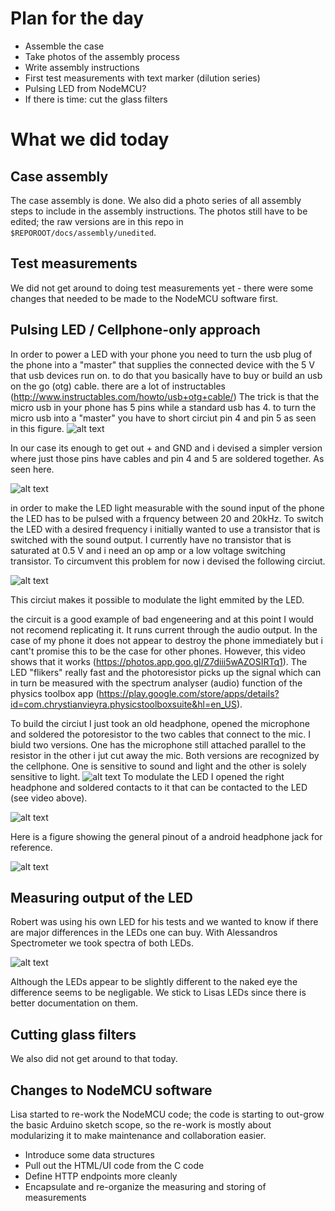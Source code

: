 # Plan for the day

* Assemble the case
* Take photos of the assembly process
* Write assembly instructions
* First test measurements with text marker (dilution series)
* Pulsing LED from NodeMCU?
* If there is time: cut the glass filters

# What we did today

## Case assembly

The case assembly is done. We also did a photo series of all assembly steps to include in the assembly instructions. The photos still have to be edited; the raw versions are in this repo in `$REPOROOT/docs/assembly/unedited`.

## Test measurements

We did not get around to doing test measurements yet - there were some changes that needed to be made to the NodeMCU software first.

## Pulsing LED / Cellphone-only approach

In order to power a LED with your phone you need to turn the usb plug of the phone into a "master" that supplies the connected device with the 5 V that usb devices run on. to do that you basically have to buy or build an usb on the go (otg) cable. there are a lot of instructables (http://www.instructables.com/howto/usb+otg+cable/)
The trick is that the micro usb in your phone has 5 pins while a standard usb has 4. 
to turn the micro usb into a "master" you have to short circiut pin 4 and pin 5 as seen in this figure.
![alt text](https://cdn.instructables.com/FTN/IHEZ/HSRZGLMJ/FTNIHEZHSRZGLMJ.LARGE.jpg "difference between normal usb and usb otg cable")

In our case its enough to get out + and GND and i devised a simpler version where just those pins have cables and pin 4 and 5 are soldered together. As seen here.

![alt text](https://lh3.googleusercontent.com/O_WhK3-zuIbS__mPMCs2SaMPNOC7888yp4b2asA19UrpN9ar5wADINT8f0rxp_4I0DLL9sD5XhIgaIXnCsTouX_gh0NYqCYHTwMYusTtVb09T9i4d3MZ7WpifxC7X3mwrXv5feS4ykQKqJ2wVFYsc3R2vA8YB59YQCOZT7wjdqKqzzdYF_pqGs8X-OzplDLM0ExsCmDSClv0N3cgZUy3kMZj_sVZlXyvPgeD3qVRm2fllUKrzM1oeiQXiPKy1UvNWL034279xrTbkbaGYreWx8_uLBI4Zs8I6XLP38qiNWhoa1HMNjoqAN5oo2DE5JKQ32umuvNPIB6bS-NpaaA4oUj_O5MMwm9URMgkPnkgqOLwNyBTCG8YRJcMjCQDIyNCU_F0mJBChIn-ds4FuBlQ6M3u96loRCwujwcriDDngJCNrN8XSAgxVHVIR3rQ2pVbP99f-XJl5lKt3aiU6tRPR1tKLwU_UP8-cSYROcTcorZlrFpVN4yfFwCOpdXRW6ciaYoLeB-pkw2TMS9LJiZRu3dE0T9rYRz0EvtlsZ53qXlkya326diMTqT_glFUlkZGaB92M2FOhA6SsvwD7h1oXsdaoBMkLIBP6z4qMFkKkfhkcrJq8zAYTSIt7sHDXO5tjSe0IRCNE6vg-SGuYvPCtz6BFNvJIGzkKw=w704-h938-no "usb otg cable for powering an LED")

in order to make the LED light measurable with the sound input of the phone the LED has to be pulsed with a frquency between 20 and 20kHz. To switch the LED with a desired frequency i initially wanted to use a transistor that is switched with the sound output. I currently have no transistor that is saturated at 0.5 V and i need an op amp or a low voltage switching transistor. 
To circumvent this problem for now i devised the following circiut.


![alt text](https://lh3.googleusercontent.com/DMR8HqJINeKpCeASBa69awn6h4XeE9f925-rSPUo4bMjK85fqvhc_OPMJBTLaPmM3Mz-MA9Rg4BOn6SR-QxxQyf6g5Uyav5SCvbE5bV3Q0e4_MoPZDLsIPNBlXFRtcE0Vx5AJPRmpJZylOrgbw09OxpjXSdS99_me91Qt6tgqV9SfCbp453d-rXh58Uxy_NgumSVrU5-9-6oBB2jlO3c6QYob8HKImBfukPDqvfbDTl9fUpaOGL4pRYXF1_vpTuJ9wqxnsc8-NrL2P5jj2RpFTDxaYK15LdHVVeF2W7EW3KSh_jW2sFogYtXLXpvdb3F2NIEhdiKRrqngq12Zs2cpN8l6oT-A6G-vL-mZlwh0j1ep3cJfAu0oSnAVnm5roj7stXL9j3_TL8Xb_Actyuouh8E4G685F308SZ2w52tld-rzyalEVn6o8Y2TE0NrLfRIDML6k2Y3UGVkGOo0pvDkpG_OjkA2mvAJiQoOcJf7jocw_89sSLud1QAioA19OcR_1cDvxuRRQP34ZijbvJo__FePOhQ7MPyDSN0IFMBi9rKTKdCAU9furXcpwyzfoLq0iww1BsVOwObHvKyOcT6gP0OqCZWwOkEVXgK2AfalvkHAFD-XwcROLiEetPGtVdRy6f0L2KVKZWdUBVXDT2ujkQhgaWQDq6Vlg=w1061-h687-no "Preliminary ")

This circiut makes it possible to modulate the light emmited by the LED. 

the circuit is a good example of bad engeneering and at this point I would not recomend replicating it. It runs current through the audio output. In the case of my phone it does not appear to destroy the phone immediately but i cant't promise this to be the case for other phones. However, this video shows that it works (https://photos.app.goo.gl/Z7diii5wAZOSIRTq1). The LED "flikers" really fast and the photoresistor picks up the signal which can in turn be measured with the spectrum analyser (audio) function of the physics toolbox app
(https://play.google.com/store/apps/details?id=com.chrystianvieyra.physicstoolboxsuite&hl=en_US).

To build the circiut I just took an old headphone, opened the microphone and soldered the potoresistor to the two cables that connect to the mic. I biuld two versions. One has the microphone still attached parallel to the resistor in the other i jut cut away the mic. Both versions are recognized by the cellphone. One is sensitive to sound and light and the other is solely sensitive to light. 
![alt text](https://lh3.googleusercontent.com/c4X5LN4x55KwMi6TslzVZS1v8vDoRL6lVIUWzRDERDdOfCasAOw5WLsJaZx4ixphbFKXAJTBbtaV2X1A84uKRxxG01gUcVotYi4xi3PYVopUW0AXt6Om1enGQQLF_miQlpHiP8Jwlv826AHE_Saw8xjAeu0uP1ejnG1e_3msZQetX5TskVeRyff1faEuQdUPi2ScikoR7VvPWuH1FQjsGXeau_LNwwDzhE1KxfsqVFVs7SXOpWjDT8JIN7qyf3fsV3pWidyBOeg9E1PdnhM1LtFqIRjGFmZCLAySk9BdmUFC8QMt8NzaTSbKsyHlMMl5MNksjEdFnbmzY5eNd2rLduDxuN1C-fGkP_5qNBHRAF7bEOQvKnjD1MaZUmUjgaMBVdXKuMRqEyAqXDFN1AscX-PYtgYTkIYJqsT9TvVUIhDXvIIfGWCAhAvTv7lZNh47pHLBJHv82kpLX0D3K1UbYhOeq32wCurKGwoaSzwc-DwVbMb-EBOaQRrFtPWmEv1F4kEnqG4FxdOvv2TtqCUT43MXCw7zx8F58foAQT1ddD7kv88WC-0G96HmU_TjhF6rAnwo2fW_UkeiAQyMBcAoCYloyVjbkHA7RVzR4IY-JQbgLqOfMbBWCh35rEgYxDOOY6aOCksOQR350yt7glsBVA1OMF35LpkOpA=w1250-h938-no "headphone mic with photoresistor")
To modulate the LED I opened the right headphone and soldered contacts to it that can be contacted to the LED (see video above).

![alt text](https://lh3.googleusercontent.com/GGX5IfmKi1T1VL_12zUPH_RxCH7F3obccOZ4CmKrjAa4aZp3qQqvB50v4eEAMsDCVXDAuzWbRc8DDvAwsN7E5n6jo_o1phhD5TCBPYxGHVVTIFLkulAn_jcZckmcbP5OEwXpZSnTTUYR3UK1cjHFE37w3LagHUEkP8Zez-3sxc0jOyO-0mfpObxZ1qsZTVphvL_HGrKsVpNjNpkJYY01fLxFTvZj_xH2PtLnWcCOcIHA1xqzSPpBsNfwLK0z0gX625OlA7k0oMf24iefCXK-EqjHgtbNtx0uIBulnCntsFgLFOAz2Z8Mn3BcLJbAownw5BxbbwEvDSIqBszMUrcXEZBJIruGR277uT9njGlMo6Ca_fnaYfdNzS9K0vBMoD5VD5rxUJke-5hSkfFRDR7rdCCScLFj_juRKb-zEkEaf_f-hWeVN-Ypf5GahPoe-gaG3IkR9nvb20BxEd-l6T6_Lp22Kuc9WI80fNKcMoXotquhO-w-ypv6n49K9cmvoS47_k7pAUTuRH9BMbKEYjROjPqSQRf_pU2U1VuKjeY2MTtvMb9vEYqubgb2pm9dtjXBpL060gtPegYJzkqhAB9_041ATzREISFzXhnrWpvlDd7IdLETF5eW0mj2xDfQP7UBnxVqvPYSW6tZFLbSk5BUk0b1tHvaQrXSTA=w1250-h938-no "headphone replaced with cables")
 
Here is a figure showing the general pinout of a android headphone jack for reference.

![alt text](https://source.android.com/devices/accessories/headset/images/headset-circuit2.png "pinout for android headphone jack")

## Measuring output of the LED

Robert was using his own LED for his tests and we wanted to know if there are major differences in the LEDs one can buy. 
With Alessandros Spectrometer we took spectra of both LEDs.

![alt text](https://user-images.githubusercontent.com/20132578/39118689-3d3d70ae-46ea-11e8-9a55-6c885d091796.png "pinout for android headphone jack")

Although the LEDs appear to be slightly different to the naked eye the difference seems to be negligable. We stick to Lisas LEDs since there is better documentation on them.


## Cutting glass filters

We also did not get around to that today.

## Changes to NodeMCU software

Lisa started to re-work the NodeMCU code; the code is starting to out-grow the basic Arduino sketch scope, so the re-work is mostly about modularizing it to make maintenance and collaboration easier.

* Introduce some data structures
* Pull out the HTML/UI code from the C code
* Define HTTP endpoints more cleanly
* Encapsulate and re-organize the measuring and storing of measurements

